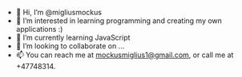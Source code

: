 - 👋 Hi, I’m @migliusmockus
- 👀 I’m interested in learning programming and creating my own applications :)
- 🌱 I’m currently learning JavaScript 
- 💞️ I’m looking to collaborate on ...
- 📫 You can reach me at mockusmiglius1@gmail.com, or call me at +47748314.

<!---
migliusmockus/migliusmockus is a ✨ special ✨ repository because its `README.md` (this file) appears on your GitHub profile.
You can click the Preview link to take a look at your changes.
--->
